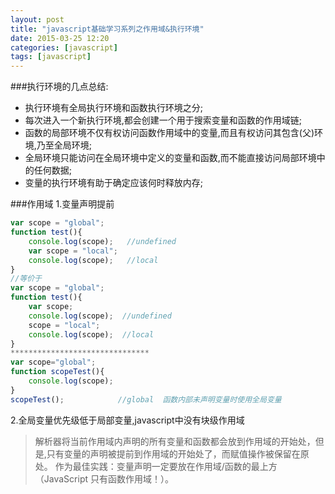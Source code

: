 ```yaml
---
layout: post
title: "javascript基础学习系列之作用域&执行环境"
date: 2015-03-25 12:20
categories: [javascript]
tags: [javascript]
---
```


###执行环境的几点总结:
 * 执行环境有全局执行环境和函数执行环境之分;
 * 每次进入一个新执行环境,都会创建一个用于搜索变量和函数的作用域链;
 * 函数的局部环境不仅有权访问函数作用域中的变量,而且有权访问其包含(父)环境,乃至全局环境;
 * 全局环境只能访问在全局环境中定义的变量和函数,而不能直接访问局部环境中的任何数据;
 * 变量的执行环境有助于确定应该何时释放内存;

###作用域
1.变量声明提前

```js
var scope = "global";
function test(){
	console.log(scope);   //undefined
	var scope = "local";
	console.log(scope);   //local
}
//等价于
var scope = "global";
function test(){
	var scope;
	console.log(scope);  //undefined
	scope = "local";
	console.log(scope);  //local
}
*******************************
var scope="global";
function scopeTest(){
    console.log(scope);
}
scopeTest();            //global  函数内部未声明变量时使用全局变量
```

2.全局变量优先级低于局部变量,javascript中没有块级作用域

> 解析器将当前作用域内声明的所有变量和函数都会放到作用域的开始处，但是,只有变量的声明被提前到作用域的开始处了，而赋值操作被保留在原处。
作为最佳实践：变量声明一定要放在作用域/函数的最上方（JavaScript 只有函数作用域！）。